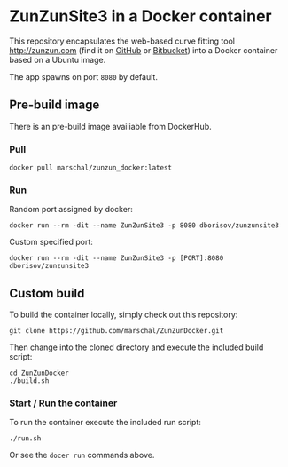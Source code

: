 # ZunZunSite3 in a Docker container
This repository encapsulates the web-based curve fitting tool http://zunzun.com (find it on [GitHub](https://github.com/zunzun/zunzunsite3) or [Bitbucket](https://bitbucket.org/zunzuncode/zunzunsite3)) into a Docker container based on a Ubuntu image.

The app spawns on port `8080` by default.

## Pre-build image
There is an pre-build image availiable from DockerHub.

### Pull
```
docker pull marschal/zunzun_docker:latest
```

### Run
Random port assigned by docker:
```
docker run --rm -dit --name ZunZunSite3 -p 8080 dborisov/zunzunsite3
```

Custom specified port:
```
docker run --rm -dit --name ZunZunSite3 -p [PORT]:8080 dborisov/zunzunsite3
```


## Custom build
To build the container locally, simply check out this repository:
```
git clone https://github.com/marschal/ZunZunDocker.git
```
Then change into the cloned directory and execute the included build script:
```
cd ZunZunDocker
./build.sh
```

### Start / Run the container
To run the container execute the included run script:
```
./run.sh
```
Or see the `docer run` commands above.
